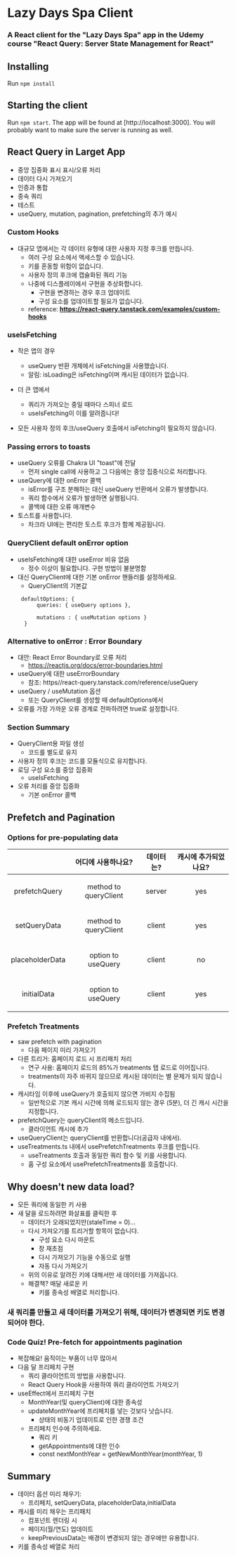 # Lazy Days Spa Client

### A React client for the "Lazy Days Spa" app in the Udemy course "React Query: Server State Management for React"

## Installing

Run `npm install`

## Starting the client

Run `npm start`. The app will be found at [http://localhost:3000]. You will probably want to make sure the server is running as well.


## React Query in Larget App
- 중앙 집중화 표시 표시/오류 처리
- 데이터 다시 가져오기
- 인증과 통합
- 종속 쿼리
- 테스트
- useQuery, mutation, pagination, prefetching의 추가 예시

### Custom Hooks 
- 대규모 앱에서는 각 데이터 유형에 대한 사용자 지정 후크를 만듭니다.
  - 여러 구성 요소에서 액세스할 수 있습니다.
  - 키를 혼동할 위험이 없습니다.
  - 사용자 정의 후크에 캡슐화된 쿼리 기능
  - 나중에 디스플레이에서 구현을 추상화합니다.
    - 구현을 변경하는 경우 후크 업데이트
    - 구성 요소를 업데이트할 필요가 없습니다.
  - reference: <b>https://react-query.tanstack.com/examples/custom-hooks</b>

### useIsFetching 
- 작은 앱의 경우
  - useQuery 반환 개체에서 isFetching을 사용했습니다.
  - 알림: isLoading은 isFetching이며 캐시된 데이터가 없습니다.

- 더 큰 앱에서
  - 쿼리가 가져오는 중일 때마다 스피너 로드
  - useIsFetching이 이를 알려줍니다!

- 모든 사용자 정의 후크/useQuery 호출에서 isFetching이 필요하지 않습니다.

### Passing errors to toasts
- useQuery 오류를 Chakra UI "toast"에 전달
  - 먼저 single call에 사용하고 그 다음에는 중앙 집중식으로 처리합니다.
- useQuery에 대한 onError 콜백
  - isError를 구조 분해하는 대신 useQuery 반환에서 오류가 발생합니다.
  - 쿼리 함수에서 오류가 발생하면 실행됩니다.
  - 콜백에 대한 오류 매개변수
- 토스트를 사용합니다.
  - 차크라 UI에는 편리한 토스트 후크가 함께 제공됩니다.

### QueryClient default onError option
- useIsFetching에 대한 useError 비유 없음
  - 정수 이상이 필요합니다. 구현 방법이 불분명함
- 대신 QueryClient에 대한 기본 onError 핸들러를 설정하세요.
  - QueryClient의 기본값
  ```
   defaultOptions: {
        queries: { useQuery options },

        mutations : { useMutation options }
    }
  ```

### Alternative to onError : Error Boundary
- 대안: React Error Boundary로 오류 처리
  - https://reactjs.org/docs/error-boundaries.html
- useQuery에 대한 useErrorBoundary
  - 참조: https//react-query.tanstack.com/reference/useQuery
- useQuery / useMutation 옵션
  - 또는 QueryClient를 생성할 때 defaultOptions에서
- 오류를 가장 가까운 오류 경계로 전파하려면 true로 설정합니다.

### Section Summary
- QueryClient용 파일 생성
  - 코드를 별도로 유지
- 사용자 정의 후크는 코드를 모듈식으로 유지합니다.
- 로딩 구성 요소를 중앙 집중화
  - useIsFetching
- 오류 처리를 중앙 집중화
  - 기본 onError 콜백

## Prefetch and Pagination 

### Options for pre-populating data 


| | 어디에 사용하나요? |데이터는?| 캐시에 추가되었나요?|
| --------------------| --------------------|--------------------| --------------------|
| <p align="center">prefetchQuery</p> | <p align="center">method to queryClient</p> |<p align="center">server</p> |<p align="center">yes</p> |
| <p align="center">setQueryData</p> | <p align="center">method to queryClient</p> |<p align="center">client</p> |<p align="center">yes</p> |
| <p align="center">placeholderData</p> | <p align="center">option to useQuery</p> |<p align="center">client</p> |<p align="center">no</p> |
| <p align="center">initialData</p> | <p align="center">option to useQuery</p> |<p align="center">client</p> |<p align="center">yes</p> |


### Prefetch Treatments 
- saw prefetch with pagination
  - 다음 페이지 미리 가져오기
- 다른 트리거: 홈페이지 로드 시 프리패치 처리
  - 연구 사용: 홈페이지 로드의 85%가 treatments 탭 로드로 이어집니다.
  - treatments이 자주 바뀌지 않으므로 캐시된 데이터는 별 문제가 되지 않습니다.
- 캐시타임 이후에 useQuery가 호출되지 않으면 가비지 수집됨
  - 일반적으로 기본 캐시 시간에 의해 로드되지 않는 경우
    (5분), 더 긴 캐시 시간을 지정합니다.
- prefetchQuery는 queryClient의 메소드입니다.
  - 클라이언트 캐시에 추가
- useQueryClient는 queryClient를 반환합니다(공급자 내에서).
- useTreatments.ts 내에서 usePrefetchTreatments 후크를 만듭니다.
  - useTreatments 호출과 동일한 쿼리 함수 및 키를 사용합니다.
  - 홈 구성 요소에서 usePrefetchTreatments를 호출합니다.

## Why doesn't new data load? 
- 모든 쿼리에 동일한 키 사용
- 새 달을 로드하려면 화살표를 클릭한 후
  - 데이터가 오래되었지만(staleTime = 0)...
  - 다시 가져오기를 트리거할 항목이 없습니다.
    - 구성 요소 다시 마운트
    - 창 재초점
    - 다시 가져오기 기능을 수동으로 실행
    - 자동 다시 가져오기
  - 위의 이유로 알려진 키에 대해서만 새 데이터를 가져옵니다.
  - 해결책? 매달 새로운 키
    - 키를 종속성 배열로 처리합니다.

### **새 쿼리를 만들고 새 데이터를 가져오기 위해, 데이터가 변경되면 키도 변경되어야 한다.**


### Code Quiz! Pre-fetch for appointments pagination 
- 복잡해요! 움직이는 부품이 너무 많아서
- 다음 달 프리페치 구현
  - 쿼리 클라이언트의 방법을 사용합니다.
  - React Query Hook을 사용하여 쿼리 클라이언트 가져오기
- useEffect에서 프리페치 구현
  - MonthYear(및 queryClient)에 대한 종속성
  - updateMonthYear에 프리페치를 넣는 것보다 낫습니다.
    - 상태의 비동기 업데이트로 인한 경쟁 조건
  - 프리페치 인수에 주의하세요.
    - 쿼리 키
    - getAppointments에 대한 인수
    - const nextMonthYear = getNewMonthYear(monthYear, 1)

## Summary
- 데이터 옵션 미리 채우기:
  - 프리페치, setQueryData, placeholderData,initialData
- 캐시를 미리 채우는 프리패치
  - 컴포넌트 렌더링 시
  - 페이지(월/연도) 업데이트
  - keepPreviousData는 배경이 변경되지 않는 경우에만 유용합니다.
- 키를 종속성 배열로 처리